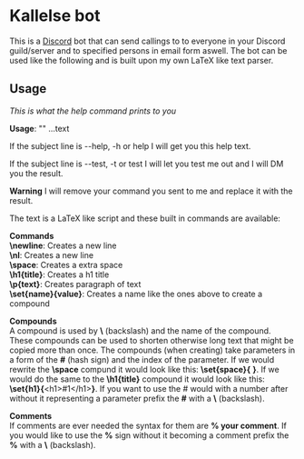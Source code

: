 # Kallelse bot

This is a [Discord](https://discordapp.com) bot that can send callings to to everyone in your Discord guild/server and to specified persons in email form aswell. The bot can be used like the following and is built upon my own LaTeX like text parser.

## Usage
_This is what the help command prints to you_

**Usage**: <mention> "<subject>" ...text

If the subject line is --help, -h or help I will get you this help text.

If the subject line is --test, -t or test I will let you test me out and I will DM you the result.

__**Warning**__ I will remove your command you sent to me and replace it with the result.

The text is a LaTeX like script and these built in commands are available:

__**Commands**__<br>
**\newline**: Creates a new line<br>
**\nl**: Creates a new line<br>
**\space**: Creates a extra space<br>
**\h1{**title**}**: Creates a h1 title<br>
**\p{**text**}**: Creates paragraph of text<br>
**\set{**name**}{**value**}**: Creates a name like the ones above to create a compound

__**Compounds**__<br>
A compound is used by **\\** (backslash) and the name of the compound. These compounds can be used to shorten otherwise long text that might be copied more than once. The compounds (when creating) take parameters in a form of the **#** (hash sign) and the index of the parameter. If we would rewrite the **\space** compund it would look like this: **\set{**space**}{** **}**. If we would do the same to the **\h1{**title**}** compound it would look like this: **\set{**h1**}{**\<h1>#1\</h1>**}**. If you want to use the # would with a number after without it representing a parameter prefix the **#** with a **\\** (backslash).

__**Comments**__<br>
If comments are ever needed the syntax for them are **% your comment**. If you would like to use the **%** sign without it becoming a comment prefix the **%** with a **\\** (backslash).
